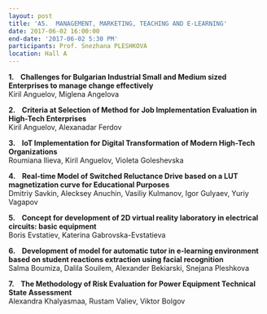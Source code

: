```yaml
---
layout: post
title: 'A5.  MANAGEMENT, MARKETING, TEACHING AND E-LEARNING'
date: 2017-06-02 16:00:00
end-date: '2017-06-02 5:30 PM'
participants: Prof. Snezhana PLESHKOVA
location: Hall A
---
```



**1. &nbsp;&nbsp; Challenges for Bulgarian Industrial Small and Medium sized Enterprises to manage change effectively**
<br>Kiril Anguelov, Miglena Angelova

**2. &nbsp;&nbsp; Criteria at Selection of Method for Job Implementation Evaluation in High-Tech Enterprises**
<br>Kiril Anguelov, Alexanadar Ferdov

**3. &nbsp;&nbsp; IoT Implementation for Digital Transformation of Modern High-Tech Organizations**
<br>Roumiana Ilieva, Kiril Anguelov, Violeta Goleshevska

**4. &nbsp;&nbsp; Real-time Model of Switched Reluctance Drive based on a LUT magnetization curve for Educational Purposes**
<br>Dmitriy Savkin, Alecksey Anuchin, Vasiliy Kulmanov, Igor Gulyaev, Yuriy Vagapov

**5. &nbsp;&nbsp; Concept for development of 2D virtual reality laboratory in electrical circuits: basic equipment**
<br>Boris Evstatiev, Katerina Gabrovska-Evstatieva

**6. &nbsp;&nbsp; Development of model for automatic tutor in e-learning environment based on student reactions extraction using facial recognition**
<br>Salma Boumiza, Dalila Souilem, Alexander Bekiarski, Snejana Pleshkova

**7. &nbsp;&nbsp; The Methodology of Risk Evaluation for Power Equipment Technical State Assessment**
<br>Alexandra Khalyasmaa, Rustam Valiev, Viktor Bolgov